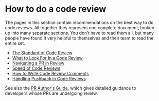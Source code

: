 # How to do a code review

The pages in this section contain recommendations on the best way to do code
reviews. All together they represent one complete
document, broken up into many separate sections. You don't have to read them
all, but many people have found it very helpful to themselves and their team to
read the entire set.

-   [The Standard of Code Review](standard.md)
-   [What to Look For In a Code Review](looking-for.md)
-   [Navigating a PR in Review](navigate.md)
-   [Speed of Code Reviews](speed.md)
-   [How to Write Code Review Comments](comments.md)
-   [Handling Pushback in Code Reviews](pushback.md)

See also the [PR Author's Guide](../developer/index.md), which gives detailed
guidance to developers whose PRs are undergoing review.
